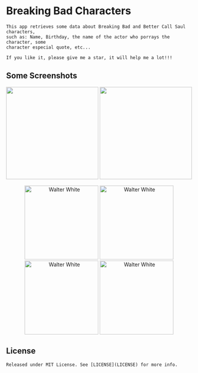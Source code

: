 # Breaking Bad Characters

    This app retrieves some data about Breaking Bad and Better Call Saul characters,
    such as: Name, Birthday, the name of the actor who porrays the character, some
    character especial quote, etc...

    If you like it, please give me a star, it will help me a lot!!!

## Some Screenshots
<p align="center">
    <img src ="https://res.cloudinary.com/edsan/image/upload/v1604611260/breaking-bad/gif/breaking-bad_umyk0z.gif" width="250" />
    <img src ="https://res.cloudinary.com/edsan/image/upload/v1604611274/breaking-bad/gif/better-call-saul_hkr71y.gif" width="250" />
</p>
<p align="center">
    <img src="https://res.cloudinary.com/edsan/image/upload/v1604601013/breaking-bad/walter-white_wfwmem.png" alt="Walter White" width="200" />
    <img src="https://res.cloudinary.com/edsan/image/upload/v1604601013/breaking-bad/skyler-white_bsfsns.png" alt="Walter White" width="200" />
    <img src="https://res.cloudinary.com/edsan/image/upload/v1604601012/breaking-bad/jesse-pinkman_toapes.png" alt="Walter White" width="200" />
    <img src="https://res.cloudinary.com/edsan/image/upload/v1604601012/breaking-bad/lydia-rodarte_c01rkk.png" alt="Walter White" width="200" />
</p>

## License

    Released under MIT License. See [LICENSE](LICENSE) for more info.
